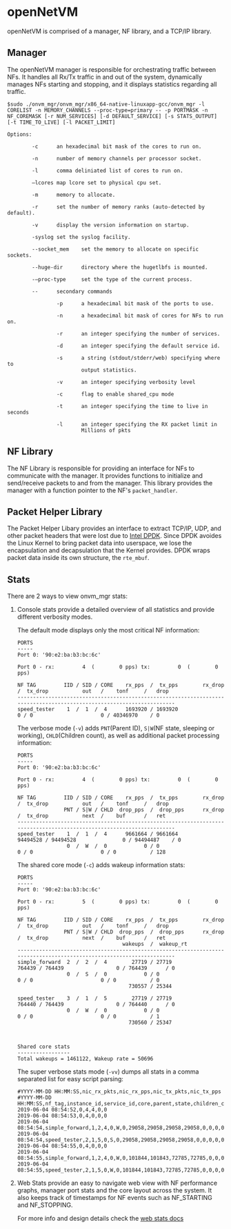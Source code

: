 openNetVM
==
openNetVM is comprised of a manager, NF library, and a TCP/IP library.

Manager
--
The openNetVM manager is responsible for orchestrating traffic between NFs.  It handles all Rx/Tx traffic in and out of the system, dynamically manages NFs starting and stopping, and it displays statistics regarding all traffic.

```
$sudo ./onvm_mgr/onvm_mgr/x86_64-native-linuxapp-gcc/onvm_mgr -l CORELIST -n MEMORY_CHANNELS --proc-type=primary -- -p PORTMASK -n NF_COREMASK [-r NUM_SERVICES] [-d DEFAULT_SERVICE] [-s STATS_OUTPUT] [-t TIME_TO_LIVE] [-l PACKET_LIMIT] 

Options:

        -c      an hexadecimal bit mask of the cores to run on.

        -n      number of memory channels per processor socket.

        -l      comma deliniated list of cores to run on.

        –lcores map lcore set to physical cpu set.

        -m      memory to allocate.

        -r      set the number of memory ranks (auto-detected by default).

        -v      display the version information on startup.

        -syslog set the syslog facility.

        --socket_mem    set the memory to allocate on specific sockets.

        --huge-dir      directory where the hugetlbfs is mounted.

        -–proc-type     set the type of the current process.

        --      secondary commands

                -p      a hexadecimal bit mask of the ports to use.

                -n      a hexadecimal bit mask of cores for NFs to run on.

                -r      an integer specifying the number of services.

                -d      an integer specifying the default service id.

                -s      a string (stdout/stderr/web) specifying where to
                        output statistics.

                -v      an integer specifying verbosity level

                -c      flag to enable shared_cpu mode

                -t      an integer specifying the time to live in seconds

                -l      an integer specifying the RX packet limit in 
                        Millions of pkts 
```

NF Library
--
The NF Library is responsible for providing an interface for NFs to communicate with the manager.  It provides functions to initialize and send/receive packets to and from the manager.  This library provides the manager with a function pointer to the NF's `packet_handler`.

Packet Helper Library
--
The Packet Helper Libary provides an interface to extract TCP/IP, UDP, and other packet headers that were lost due to [Intel DPDK][dpdk].  Since DPDK avoides the Linux Kernel to bring packet data into userspace, we lose the encapsulation and decapsulation that the Kernel provides.  DPDK wraps packet data inside its own structure, the `rte_mbuf`.

Stats
--

There are 2 ways to view onvm_mgr stats:  

1. Console stats provide a detailed overview of all statistics and provide different verbosity modes.

    The default mode displays only the most critical NF information:
    ```
    PORTS
    -----
    Port 0: '90:e2:ba:b3:bc:6c'

    Port 0 - rx:         4  (        0 pps) tx:         0  (        0 pps)

    NF TAG         IID / SID / CORE    rx_pps  /  tx_pps        rx_drop  /  tx_drop           out   /    tonf     /   drop
    ----------------------------------------------------------------------------------------------------------------------
    speed_tester    1  /  1  /  4      1693920 / 1693920               0 / 0                      0 / 40346970    / 0
    ```

    The verbose mode (`-v`) adds `PNT`(Parent ID), `S|W`(NF state, sleeping or working), `CHLD`(Children count), as well as additional packet processing information:
    ```
    PORTS
    -----
    Port 0: '90:e2:ba:b3:bc:6c'

    Port 0 - rx:         4  (        0 pps) tx:         0  (        0 pps)

    NF TAG         IID / SID / CORE    rx_pps  /  tx_pps        rx_drop  /  tx_drop           out   /    tonf     /   drop
                   PNT / S|W / CHLD  drop_pps  /  drop_pps      rx_drop  /  tx_drop           next  /    buf      /   ret
    ----------------------------------------------------------------------------------------------------------------------
    speed_tester    1  /  1  /  4      9661664 / 9661664        94494528 / 94494528               0 / 94494487    / 0
                    0  /  W  /  0            0 / 0                     0 / 0                      0 / 0           / 128
    ```

    The shared core mode (`-c`) adds wakeup information stats:
    ```
    PORTS
    -----
    Port 0: '90:e2:ba:b3:bc:6c'

    Port 0 - rx:         5  (        0 pps) tx:         0  (        0 pps)

    NF TAG         IID / SID / CORE    rx_pps  /  tx_pps        rx_drop  /  tx_drop           out   /    tonf     /   drop
                   PNT / S|W / CHLD  drop_pps  /  drop_pps      rx_drop  /  tx_drop           next  /    buf      /   ret
                                      wakeups  /  wakeup_rt
    ----------------------------------------------------------------------------------------------------------------------
    simple_forward  2  /  2  /  4        27719 / 27719            764439 / 764439                 0 / 764439      / 0
                    0  /  S  /  0            0 / 0                     0 / 0                      0 / 0           / 0
                                        730557 / 25344

    speed_tester    3  /  1  /  5        27719 / 27719            764440 / 764439                 0 / 764440      / 0
                    0  /  W  /  0            0 / 0                     0 / 0                      0 / 0           / 1
                                        730560 / 25347



    Shared core stats
    -----------------
    Total wakeups = 1461122, Wakeup rate = 50696
    ```

    The super verbose stats mode (`-vv`) dumps all stats in a comma separated list for easy script parsing:
    ```
    #YYYY-MM-DD HH:MM:SS,nic_rx_pkts,nic_rx_pps,nic_tx_pkts,nic_tx_pps
    #YYYY-MM-DD HH:MM:SS,nf_tag,instance_id,service_id,core,parent,state,children_cnt,rx,tx,rx_pps,tx_pps,rx_drop,tx_drop,rx_drop_rate,tx_drop_rate,act_out,act_tonf,act_drop,act_next,act_buffer,act_returned,num_wakeups,wakeup_rate
    2019-06-04 08:54:52,0,4,4,0,0
    2019-06-04 08:54:53,0,4,0,0,0
    2019-06-04 08:54:54,simple_forward,1,2,4,0,W,0,29058,29058,29058,29058,0,0,0,0,0,29058,0,0,0,0,28951,28951
    2019-06-04 08:54:54,speed_tester,2,1,5,0,S,0,29058,29058,29058,29058,0,0,0,0,0,29059,0,0,0,1,28952,28952
    2019-06-04 08:54:55,0,4,0,0,0
    2019-06-04 08:54:55,simple_forward,1,2,4,0,W,0,101844,101843,72785,72785,0,0,0,0,0,101843,0,0,0,0,101660,101660
    2019-06-04 08:54:55,speed_tester,2,1,5,0,W,0,101844,101843,72785,72785,0,0,0,0,0,101844,0,0,0,1,101660,101660
    ```


2. Web Stats provide an easy to navigate web view with NF performance graphs, manager port stats and the core layout across the system. It also keeps track of timestamps for NF events such as NF_STARTING and NF_STOPPING. 

    For more info and design details check the [web stats docs][web_stats_docs]

[dpdk]: http://dpdk.org/
[web_stats_docs]: ../onvm_web/README.md
